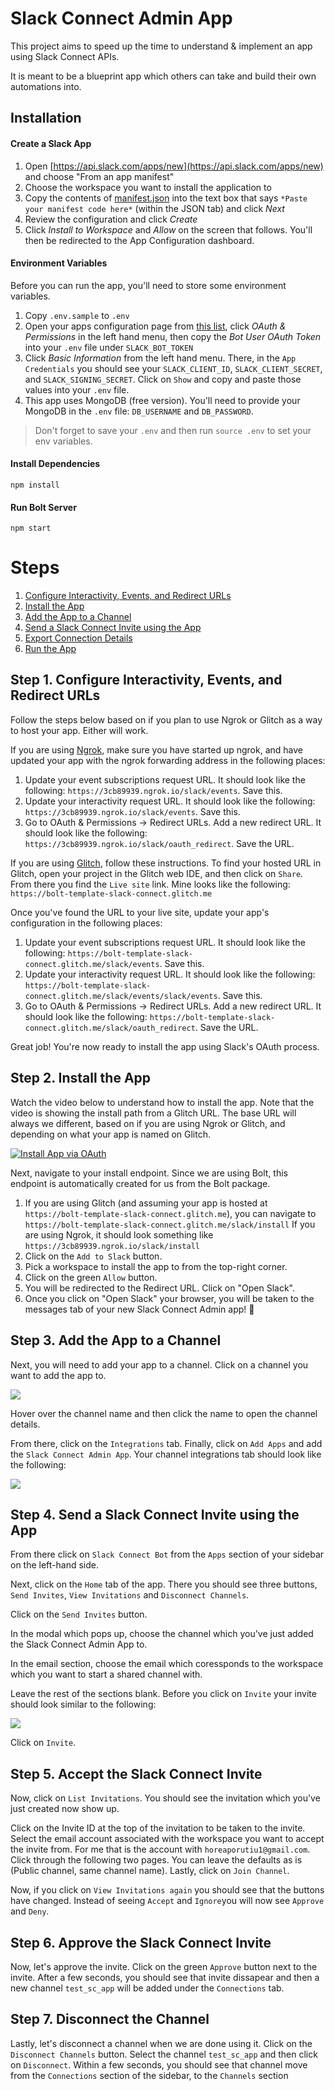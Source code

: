 # Slack Connect Admin App

This project aims to speed up the time to understand & implement an app using Slack Connect APIs.

It is meant to be a blueprint app which others can take and build their own automations into.

## Installation

#### Create a Slack App

1. Open [https://api.slack.com/apps/new](https://api.slack.com/apps/new) and choose "From an app manifest"
2. Choose the workspace you want to install the application to
3. Copy the contents of [manifest.json](./manifest.json) into the text box that says `*Paste your manifest code here*` (within the JSON tab) and click _Next_
4. Review the configuration and click _Create_
5. Click _Install to Workspace_ and _Allow_ on the screen that follows. You'll then be redirected to the App Configuration dashboard.

#### Environment Variables

Before you can run the app, you'll need to store some environment variables.

1. Copy `.env.sample` to `.env`
2. Open your apps configuration page from [this list](https://api.slack.com/apps), click _OAuth & Permissions_ in the left hand menu, then copy the _Bot User OAuth Token_ into your `.env` file under `SLACK_BOT_TOKEN`
3. Click _Basic Information_ from the left hand menu. There, in the `App Credentials` you should see your `SLACK_CLIENT_ID`, `SLACK_CLIENT_SECRET`, and `SLACK_SIGNING_SECRET`. Click on `Show` and copy and paste those values into your `.env` file.
4. This app uses MongoDB (free version). You'll need to provide your MongoDB in the `.env` file: `DB_USERNAME` and `DB_PASSWORD`.

> Don't forget to save your `.env` and then run 
```source .env``` to set your env variables. 

#### Install Dependencies

`npm install`

#### Run Bolt Server

`npm start`
<!-- 
## Project Structure

### `manifest.json`

`manifest.json` is a configuration for Slack apps. With a manifest, you can create an app with a pre-defined configuration, or adjust the configuration of an existing app.

### `app.js`

`app.js` is the entry point for the application and is the file you'll run to start the server. This project aims to keep this file as thin as possible, primarily using it as a way to route inbound requests.

### `/listeners`

Every incoming request is routed to a "listener". Inside this directory, we group each listener based on the Slack Platform feature used, so `/listeners/shortcuts` handles incoming [Shortcuts](https://api.slack.com/interactivity/shortcuts) requests, `/listeners/views` handles [View submissions](https://api.slack.com/reference/interaction-payloads/views#view_submission) and so on.

## App Distribution / OAuth

Only implement OAuth if you plan to distribute your application across multiple workspaces. A separate `app-oauth.js` file can be found with relevant OAuth settings.

When using OAuth, Slack requires a public URL where it can send requests. In this template app, we've used [`ngrok`](https://ngrok.com/download). Checkout [this guide](https://api.slack.com/tutorials/tunneling-with-ngrok) for setting it up.

Start `ngrok` to access the app on an external network and create a redirect URL for OAuth.

```
ngrok http 3000
```

This output should include a forwarding address for `http` and `https` (we'll use `https`). It should look something like the following:

```
Forwarding   https://3cb89939.ngrok.io -> http://localhost:3000
```

Navigate to **OAuth & Permissions** in your app configuration and click **Add a Redirect URL**. The redirect URL should be set to your `ngrok` forwarding address with the `slack/oauth_redirect` path appended. For example:

```
https://3cb89939.ngrok.io/slack/oauth_redirect
``` -->

# Steps

1. [Configure Interactivity, Events, and Redirect URLs](#step-1-configure-interactivity-events-and-redirect-URLs)
2. [Install the App](#step-2-install-the-app)
3. [Add the App to a Channel](#step-3-install-contract)
4. [Send a Slack Connect Invite using the App](#step-4-Instantiate-contract)
5. [Export Connection Details](#step-5-export-connection-details)
6. [Run the App](#step-5-run-the-app) 

## Step 1. Configure Interactivity, Events, and Redirect URLs

Follow the steps below based on if you plan to use Ngrok or Glitch as a way to host your app. Either will work.

If you are using [Ngrok](www.ngrok.com), make sure you have started up ngrok, and have updated your app with the ngrok forwarding address in the following places:
1. Update your event subscriptions request URL. It should look like the following: `https://3cb89939.ngrok.io/slack/events`. Save this.
2. Update your interactivity request URL. It should look like the following: `https://3cb89939.ngrok.io/slack/events`. Save this.
3. Go to OAuth & Permissions -> Redirect URLs. Add a new redirect URL. It should look like the following: `https://3cb89939.ngrok.io/slack/oauth_redirect`. Save the URL.

If you are using [Glitch](www.glitch.com), follow these instructions. To find your hosted URL in Glitch, open your project in the Glitch web IDE,
and then click on `Share`. From there you find the `Live site` link. Mine looks like the following: `https://bolt-template-slack-connect.glitch.me`

Once you've found the URL to your live site, update your app's configuration in the following places:
1. Update your event subscriptions request URL. It should look like the following: `https://bolt-template-slack-connect.glitch.me/slack/events`. Save this.
2. Update your interactivity request URL. It should look like the following: `https://bolt-template-slack-connect.glitch.me/slack/events/slack/events`. Save this.
3. Go to OAuth & Permissions -> Redirect URLs. Add a new redirect URL. It should look like the following: `https://bolt-template-slack-connect.glitch.me/slack/oauth_redirect`. Save the URL.

Great job! You're now ready to install the app using Slack's OAuth process. 

## Step 2. Install the App

Watch the video below to understand how to install the app. Note that the video is showing the install path from a Glitch URL. 
The base URL will always we different, based on if you are using Ngrok or Glitch, and depending on what your app is named on Glitch.

[![Install App via OAuth](https://user-images.githubusercontent.com/10428517/154159350-3e5ab314-d9f9-4c38-8d8a-122751d1cc51.png)](https://user-images.githubusercontent.com/10428517/154154908-35697278-5f11-4bdc-afdd-c7d3e0538b80.mp4)


Next, navigate to your install endpoint. Since we are using Bolt, this endpoint is automatically created for us from the Bolt package. 
1. If you are using Glitch (and assuming your app is hosted at `https://bolt-template-slack-connect.glitch.me`), you can navigate to `https://bolt-template-slack-connect.glitch.me/slack/install`
If you are using Ngrok, it should look something like `https://3cb89939.ngrok.io/slack/install`
2. Click on the `Add to Slack` button.
3. Pick a workspace to install the app to from the top-right corner.
4. Click on the green `Allow` button.
5. You will be redirected to the Redirect URL. Click on "Open Slack". 
6. Once you click on "Open Slack" your browser, you will be taken to the messages tab of your new Slack Connect Admin app! 🎉


## Step 3. Add the App to a Channel

Next, you will need to add your app to a channel. Click on a channel you want to add the app to. 

[![](https://user-images.githubusercontent.com/10428517/154168301-a46eb2c4-f4df-4f90-9605-ad4a29d82439.png)]()

Hover over the channel name and then click the name to open the channel details.


From there,
click on the `Integrations` tab. Finally, click on `Add Apps` and add the `Slack Connect Admin App`.
Your channel integrations tab should look like the following: 

[![](https://user-images.githubusercontent.com/10428517/154168745-9332b73e-71d8-46cf-aa61-b3c050132489.png)]()

## Step 4. Send a Slack Connect Invite using the App

From there click on `Slack Connect Bot` from the `Apps` section of your sidebar on the left-hand side.

Next, click on the `Home` tab of the app. There you should see three buttons, `Send Invites`, `View Invitations` and `Disconnect Channels`.

Click on the `Send Invites` button.

In the modal which pops up, choose the channel which you've just added the Slack Connect Admin App to.

In the email section, choose the email which coressponds to the workspace which you want to start a shared channel with.

Leave the rest of the sections blank. Before you click on `Invite` your invite should look similar to the following: 

[![](https://user-images.githubusercontent.com/10428517/154171627-50b690e9-84b0-4697-968c-cc3bb7b9f55e.png)]()

Click on `Invite`.

## Step 5. Accept the Slack Connect Invite

Now, click on `List Invitations`. You should see the invitation which you've just created now show up. 

Click on the Invite ID at the top of the invitation to be taken to the invite. Select the email account 
associated with the workspace you want to accept the invite from. For me that is the account with `horeaporutiu1@gmail.com`.
Click through the following two pages. You can leave the defaults as is (Public channel, same channel name). Lastly,
click on `Join Channel`.

Now, if you click on `View Invitations again` you should see that the buttons have changed. Instead of seeing `Accept` and `Ignore`you will
now see `Approve` and `Deny`. 

## Step 6. Approve the Slack Connect Invite

Now, let's approve the invite. Click on the green `Approve` button next to the invite. After a few seconds, you should see that invite dissapear and then a 
new channel `test_sc_app` will be added under the `Connections` tab. 

## Step 7. Disconnect the Channel
Lastly, let's disconnect a channel when we are done using it. Click on the 
`Disconnect Channels` button. Select the channel `test_sc_app` and then 
click on `Disconnect`. 
Within a few seconds, you should see that channel move from the `Connections` section of the sidebar, to the `Channels` section



